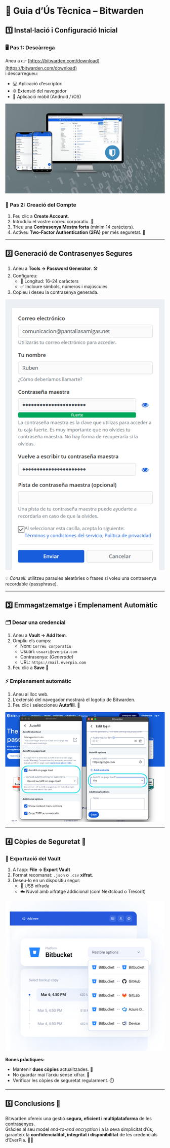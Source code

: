 # 🧭 Guia d’Ús Tècnica – Bitwarden

## 1️⃣ Instal·lació i Configuració Inicial

### 🖥️ Pas 1: Descàrrega
Aneu a 👉 [https://bitwarden.com/download](https://bitwarden.com/download)  
i descarregueu:
- 💻 Aplicació d’escriptori  
- 🌐 Extensió del navegador  
- 📱 Aplicació mòbil (Android / iOS)

<img src="https://github.com/polabenza/Projecte-03---Sobreviure-en-una-Empresa-IT/blob/main/Tasca%2001/Img/Bitwarden-gestor-de-contrasenas.png?raw=true" />

### 🔑 Pas 2: Creació del Compte
1. Feu clic a **Create Account**.  
2. Introduïu el vostre correu corporatiu. 📧  
3. Trieu una **Contrasenya Mestra forta** (mínim 14 caràcters).  
4. Activeu **Two-Factor Authentication (2FA)** per més seguretat. 🔐

---

## 2️⃣ Generació de Contrasenyes Segures

1. Aneu a **Tools → Password Generator**. 🛠️  
2. Configureu:
   - 🔢 Longitud: 16–24 caràcters  
   - ✅ Incloure símbols, números i majúscules  
3. Copieu i deseu la contrasenya generada.

<img src="https://github.com/polabenza/Projecte-03---Sobreviure-en-una-Empresa-IT/blob/main/Tasca%2001/Img/contrasena-Bitwarden.png?raw=true" />

💡 *Consell:* utilitzeu paraules aleatòries o frases si voleu una contrasenya recordable (passphrase).

---

## 3️⃣ Emmagatzematge i Emplenament Automàtic

### 🗂️ Desar una credencial
1. Aneu a **Vault → Add Item**.  
2. Ompliu els camps:
   - Nom: `Correu corporatiu`
   - Usuari: `usuari@everpia.com`
   - Contrasenya: *(Generada)*
   - URL: `https://mail.everpia.com`
3. Feu clic a **Save** 💾

### ⚡ Emplenament automàtic
1. Aneu al lloc web.  
2. L’extensió del navegador mostrarà el logotip de Bitwarden.  
3. Feu clic i seleccioneu **Autofill**. 🚀  

![Autofill](2024-12-03_09-14-59.jpg)

---

## 4️⃣ Còpies de Seguretat 🔄

### 💾 Exportació del Vault
1. A l’app: **File → Export Vault**  
2. Format recomanat: `.json` o `.csv` **xifrat**.  
3. Deseu-lo en un dispositiu segur:
   - 🔐 USB xifrada
   - ☁️ Núvol amb xifratge addicional (com Nextcloud o Tresorit)

![Backup Bitwarden](d7bf25cfba2d828117b83ca1fb65de99.webp
)

**Bones pràctiques:**
- Mantenir **dues còpies** actualitzades. 🧱  
- No guardar mai l’arxiu sense xifrar. 🚫  
- Verificar les còpies de seguretat regularment. ⏱️  

---

## 5️⃣ Conclusions 🎯

Bitwarden ofereix una gestió **segura, eficient i multiplataforma** de les contrasenyes.  
Gràcies al seu model *end-to-end encryption* i a la seva simplicitat d’ús, garanteix la **confidencialitat, integritat i disponibilitat** de les credencials d’EverPia. 🔐💪
